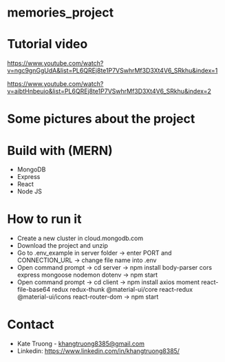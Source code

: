 # memories_project


# Tutorial video

https://www.youtube.com/watch?v=ngc9gnGgUdA&list=PL6QREj8te1P7VSwhrMf3D3Xt4V6_SRkhu&index=1

https://www.youtube.com/watch?v=aibtHnbeuio&list=PL6QREj8te1P7VSwhrMf3D3Xt4V6_SRkhu&index=2

# Some pictures about the project

# Build with (MERN)
- MongoDB
- Express
- React
- Node JS

# How to run it
- Create a new cluster in cloud.mongodb.com
- Download the project and unzip
- Go to .env_example in server folder -> enter PORT and CONNECTION_URL -> change file name into .env
- Open command prompt -> cd server -> npm install body-parser cors express mongoose nodemon dotenv -> npm start
- Open command prompt -> cd client -> npm install axios moment react-file-base64 redux redux-thunk @material-ui/core react-redux @material-ui/icons react-router-dom -> npm start

# Contact
- Kate Truong - khangtruong8385@gmail.com
- Linkedin: https://www.linkedin.com/in/khangtruong8385/
